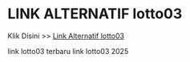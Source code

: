 # LINK ALTERNATIF lotto03

Klik Disini >> <a href="https://linksto.pages.dev/">Link Alternatif lotto03 </a>

link lotto03 terbaru
link lotto03 2025